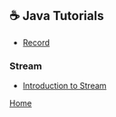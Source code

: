 ## ☕ Java Tutorials

- [Record](./records/records.md)

### Stream

- [Introduction to Stream](./stream/1_Introduction_to_stream.md)

[Home](./../README.md)
